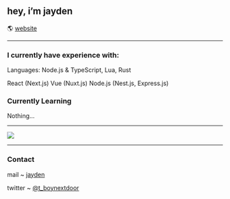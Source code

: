 ## hey, i’m jayden

🌎 [website](https://jae.quest)

---

### I currently have experience with: 
Languages: 
Node.js & TypeScript,
Lua,
Rust

React (Next.js)
Vue (Nuxt.js)
Node.js (Nest.js, Express.js)


### Currently Learning
Nothing...

---

![ ](https://github-readme-stats.vercel.app/api?username=wizdaif&theme=darcula&show_icons=true)


---

### Contact

mail ~ [jayden](mailto:jayden@jae.quest)  

twitter ~ [@t_boynextdoor](https://twitter.com/t_boynextdoor)  


